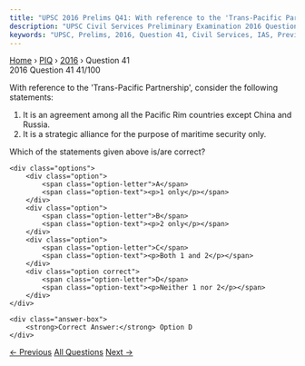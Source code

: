 ```yaml
---
title: "UPSC 2016 Prelims Q41: With reference to the 'Trans-Pacific Partnership', consider..."
description: "UPSC Civil Services Preliminary Examination 2016 Question 41 with options and answer"
keywords: "UPSC, Prelims, 2016, Question 41, Civil Services, IAS, Previous Year Questions"
---
```


<nav class="breadcrumb">
    <a href="../../">Home</a>
    <span>›</span>
    <a href="../">PIQ</a>
    <span>›</span>
    <a href="./">2016</a>
    <span>›</span>
    <span>Question 41</span>
</nav>

<div class="question-header">
    <div class="question-meta">
        <span class="year-badge">2016</span>
        <span class="question-number">Question 41</span>
        <span class="progress">41/100</span>
    </div>
    <div class="progress-bar">
        <div class="progress-fill" style="width: 41.0%"></div>
    </div>
</div>

<div class="question-content">
    <div class="question-text">
        <p>With reference to the 'Trans-Pacific Partnership', consider the following<br />
statements:</p>
<ol>
<li>It is an agreement among all the Pacific Rim countries except China and Russia.</li>
<li>It is a strategic alliance for the purpose of maritime security only.</li>
</ol>
<p>Which of the statements given above is/are correct?</p>
    </div>
    
    <div class="options">
        <div class="option">
            <span class="option-letter">A</span>
            <span class="option-text"><p>1 only</p></span>
        </div>
        <div class="option">
            <span class="option-letter">B</span>
            <span class="option-text"><p>2 only</p></span>
        </div>
        <div class="option">
            <span class="option-letter">C</span>
            <span class="option-text"><p>Both 1 and 2</p></span>
        </div>
        <div class="option correct">
            <span class="option-letter">D</span>
            <span class="option-text"><p>Neither 1 nor 2</p></span>
        </div>
    </div>

    <div class="answer-box">
        <strong>Correct Answer:</strong> Option D
    </div>
</div>

<div class="question-nav">
    <a href="../q040-with-reference-to-the-gram-nyayalaya-act-which-of/" class="nav-btn prev">← Previous</a>
    <a href="../" class="nav-btn center">All Questions</a>
    <a href="../q042-consider-the-following-statements-the-india-africa/" class="nav-btn next">Next →</a>
</div>
